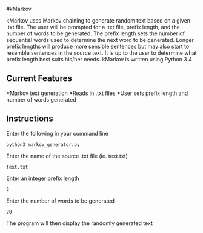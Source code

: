 #kMarkov

kMarkov uses Markov chaining to generate random text based on a given
.txt file. The user will be prompted for a .txt file, prefix length,
and the number of words to be generated. The prefix length sets the
number of sequential words used to determine the next word to be
generated. Longer prefix lengths will produce more sensible sentences
but may also start to resemble sentences in the source text. It is up
to the user to determine what prefix length best suits his/her needs.
kMarkov is written using Python 3.4

Current Features
--------

*Markov text generation
*Reads in .txt files
*User sets prefix length and number of words generated

Instructions
--------

Enter the following in your command line

    python3 markov_generator.py

Enter the name of the source .txt file (ie. text.txt)

    text.txt

Enter an integer prefix length

    2

Enter the number of words to be generated

    20
    
The program will then display the randomly generated text
